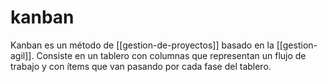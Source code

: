 # kanban
Kanban es un método de [[gestion-de-proyectos]] basado en la [[gestion-agil]]. Consiste en un tablero con columnas que representan un flujo de trabajo y con ítems que van pasando por cada fase del tablero.